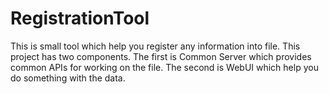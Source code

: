 # RegistrationTool
This is small tool which help you register any information into file.
This project has two components. The first is Common Server which provides common APIs for working on the file. The second is WebUI which help you do something with the data.
